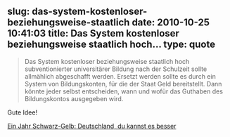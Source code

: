 slug: das-system-kostenloser-beziehungsweise-staatlich
date: 2010-10-25 10:41:03
title: Das System kostenloser beziehungsweise staatlich hoch...
type: quote
---

> Das System kostenloser beziehungsweise staatlich hoch subventionierter universitärer Bildung nach der Schulzeit sollte allmählich abgeschafft werden. Ersetzt werden sollte es durch ein System von Bildungskonten, für die der Staat Geld bereitstellt. Dann könnte jeder selbst entscheiden, wann und wofür das Guthaben des Bildungskontos ausgegeben wird.

Gute Idee!

 [Ein Jahr Schwarz-Gelb: Deutschland, du kannst es besser](http://www.faz.net/s/Rub0E9EEF84AC1E4A389A8DC6C23161FE44/Doc~EFE7AB601DB1E4B10B4D8ED0985AF6709~ATpl~Ecommon~Scontent.html)
